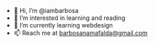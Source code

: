- 👋 Hi, I’m @iambarbosa
- 👀 I’m interested in learning and reading
- 🌱 I’m currently learning webdesign
- 📫 Reach me at barbosanamafalda@gmail.com

<!---
iambarbosa/iambarbosa is a ✨ special ✨ repository because its `README.md` (this file) appears on your GitHub profile.
You can click the Preview link to take a look at your changes.
--->
